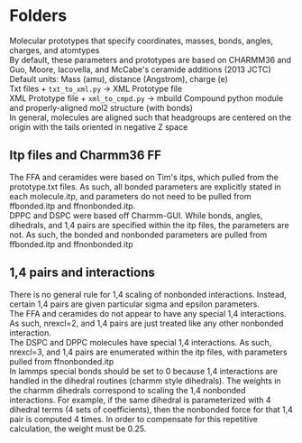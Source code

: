 # Folders
Molecular prototypes that specify coordinates, masses, bonds, angles, charges, and atomtypes  
By default, these parameters and prototypes are based on CHARMM36 and Guo, Moore, 
Iacovella, and McCabe's ceramide additions (2013 JCTC)  
Default units: Mass (amu), distance (Angstrom), charge (e)  
Txt files + `txt_to_xml.py` -> XML Prototype file  
XML Prototype file + `xml_to_cmpd.py` -> mbuild Compound python module and properly-aligned mol2 structure (with bonds)  
In general, molecules are aligned such that headgroups are centered on the origin with the tails oriented in negative
Z space 
## Itp files and Charmm36 FF
The FFA and ceramides were based on Tim's itps, which pulled from the prototype.txt 
files. As such, all bonded parameters are explicitly stated in each molecule.itp, and
parameters do not need to be pulled from ffbonded.itp and ffnonbonded.itp.  
DPPC and DSPC were based off Charmm-GUI. While bonds, angles, dihedrals, and 1,4 pairs
are specified within the itp files, the parameters are not. 
As such, the bonded and nonbonded 
parameters are pulled from ffbonded.itp and ffnonbonded.itp  
## 1,4 pairs and interactions  
There is no general rule for 1,4 scaling of nonbonded interactions. Instead, certain
1,4 pairs are given particular sigma and epsilon parameters.  
The FFA and ceramides do not appear to have any special 1,4 interactions. As such,
nrexcl=2, and 1,4 pairs are just treated like any other nonbonded interaction.  
The DSPC and DPPC molecules have special 1,4 interactions. As such, nrexcl=3, and 
1,4 pairs are enumerated within the itp files, with parameters pulled from
ffnonbonded.itp  
In lammps special bonds should be set to 0 because 1,4 interactions are handled 
in the dihedral routines (charmm style dihedrals). The weights in the charmm dihedrals
correspond to scaling the 1,4 nonbonded interactions. For example, if the same dihedral
is parameterized with 4 dihedral terms (4 sets of coefficients), then the 
nonbonded force for that 1,4 pair is computed 4 times. In order to compensate for this
repetitive calculation, the weight must be 0.25.
